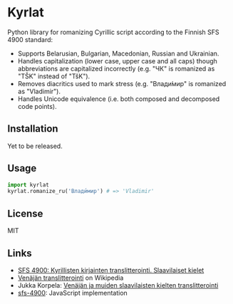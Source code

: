<!--
SPDX-FileCopyrightText: 2021 Tuomas Siipola
SPDX-License-Identifier: MIT
-->

# Kyrlat

Python library for romanizing Cyrillic script according to the Finnish SFS 4900
standard:

- Supports Belarusian, Bulgarian, Macedonian, Russian and Ukrainian.
- Handles capitalization (lower case, upper case and all caps) though
  abbreviations are capitalized incorrectly (e.g. "ЧК" is romanized as "TŠK"
  instead of "TšK").
- Removes diacritics used to mark stress (e.g. "Влади́мир" is romanized as
  "Vladimir").
- Handles Unicode equivalence (i.e. both composed and decomposed code points).

## Installation

Yet to be released.

## Usage

```python
import kyrlat
kyrlat.romanize_ru('Влади́мир') # => 'Vladimir'
```

## License

MIT

## Links

- [SFS 4900: Kyrillisten kirjainten translitterointi. Slaavilaiset kielet](https://sales.sfs.fi/fi/index/tuotteet/SFS/SFS/ID2/4/1983.html.stx)
- [Venäjän translitterointi](https://fi.wikipedia.org/wiki/Ven%C3%A4j%C3%A4n_translitterointi) on Wikipedia
- Jukka Korpela: [Venäjän ja muiden slaavilaisten kielten translitterointi](https://jkorpela.fi/iso9.html8)
- [sfs-4900](https://github.com/NatLibFi/sfs-4900): JavaScript implementation
